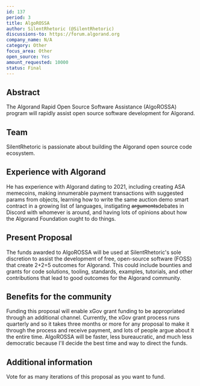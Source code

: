 ```yaml
---
id: 137
period: 3
title: AlgoROSSA
author: SilentRhetoric (@SilentRhetoric)
discussions-to: https://forum.algorand.org
company_name: N/A
category: Other
focus_area: Other
open_source: Yes
amount_requested: 10000
status: Final
---
```


## Abstract

The Algorand Rapid Open Source Software Assistance (AlgoROSSA) program will rapidly assist open source software development for Algorand.

## Team

SilentRhetoric is passionate about building the Algorand open source code ecosystem.

## Experience with Algorand

He has experience with Algorand dating to 2021, including creating ASA memecoins, making innumerable payment transactions with suggested params from objects, learning how to write the same auction demo smart contract in a growing list of languages, instigating ~~arguments~~debates in Discord with whomever is around, and having lots of opinions about how the Algorand Foundation ought to do things.

## Present Proposal

The funds awarded to AlgoROSSA will be used at SilentRhetoric's sole discretion to assist the development of free, open-source software (FOSS) that create 2+2=5 outcomes for Algorand.  This could include bounties and grants for code solutions, tooling, standards, examples, tutorials, and other contributions that lead to good outcomes for the Algorand community.

## Benefits for the community

Funding this proposal will enable xGov grant funding to be appropriated through an additional channel.  Currently, the xGov grant process runs quarterly and so it takes three months or more for any proposal to make it through the process and receive payment, and lots of people argue about it the entire time.  AlgoROSSA will be faster, less bureaucratic, and much less democratic because I'll decide the best time and way to direct the funds.

## Additional information

Vote for as many iterations of this proposal as you want to fund.